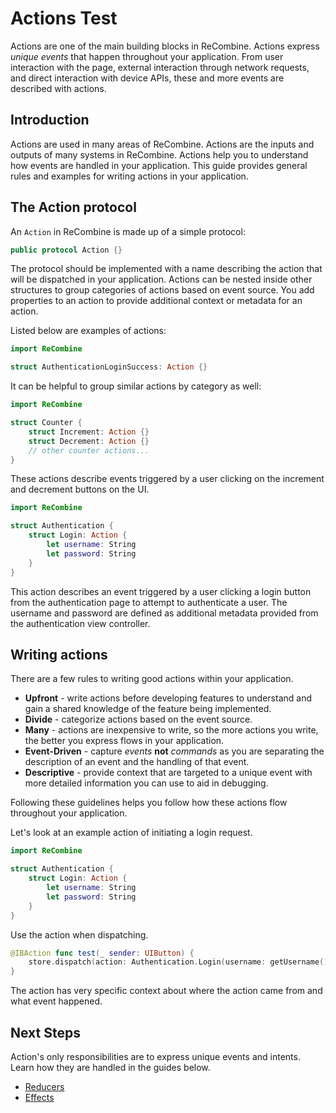 # Actions Test

Actions are one of the main building blocks in ReCombine. Actions express _unique events_ that happen throughout your application. From user interaction with the page, external interaction through network requests, and direct interaction with device APIs, these and more events are described with actions.

## Introduction

Actions are used in many areas of ReCombine. Actions are the inputs and outputs of many systems in ReCombine. Actions help you to understand how events are handled in your application. This guide provides general rules and examples for writing actions in your application.

## The Action protocol

An `Action` in ReCombine is made up of a simple protocol:

```swift
public protocol Action {}
```

The protocol should be implemented with a name describing the action that will be dispatched in your application. Actions can be nested inside other structures to group categories of actions based on event source. You add properties to an action to provide additional context or metadata for an action.

Listed below are examples of actions:

```swift
import ReCombine

struct AuthenticationLoginSuccess: Action {}
```

It can be helpful to group similar actions by category as well:

```swift
import ReCombine

struct Counter {
    struct Increment: Action {}
    struct Decrement: Action {}
    // other counter actions...
}
```

These actions describe events triggered by a user clicking on the increment and decrement buttons on the UI.

```swift
import ReCombine

struct Authentication {
    struct Login: Action {
        let username: String
        let password: String
    }
}
```

This action describes an event triggered by a user clicking a login button from the authentication page to attempt to authenticate a user. The username and password are defined as additional metadata provided from the authentication view controller.

## Writing actions

There are a few rules to writing good actions within your application.

- **Upfront** - write actions before developing features to understand and gain a shared knowledge of the feature being implemented.
- **Divide** - categorize actions based on the event source.
- **Many** - actions are inexpensive to write, so the more actions you write, the better you express flows in your application.
- **Event-Driven** - capture _events_ **not** _commands_ as you are separating the description of an event and the handling of that event.
- **Descriptive** - provide context that are targeted to a unique event with more detailed information you can use to aid in debugging.

Following these guidelines helps you follow how these actions flow throughout your application.

Let's look at an example action of initiating a login request.

```swift
import ReCombine

struct Authentication {
    struct Login: Action {
        let username: String
        let password: String
    }
}
```

Use the action when dispatching.

```swift
@IBAction func test(_ sender: UIButton) {
    store.dispatch(action: Authentication.Login(username: getUsername(), password: getPassword()))
}
```

The action has very specific context about where the action came from and what event happened.

## Next Steps

Action's only responsibilities are to express unique events and intents. Learn how they are handled in the guides below.

- [Reducers](./reducers.html)
- [Effects](./effects.html)
